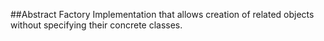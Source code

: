 ##Abstract Factory
Implementation that allows creation of related objects without specifying their concrete classes.

